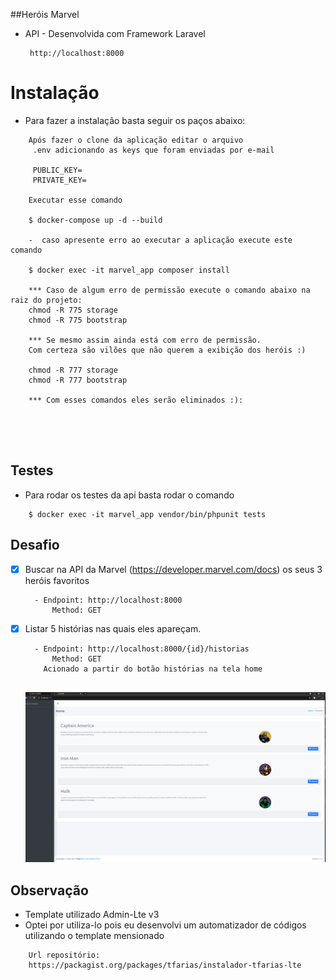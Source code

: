 ##Heróis Marvel

- API - Desenvolvida com Framework Laravel 
   ```
    http://localhost:8000
  ```

# Instalação
- Para fazer a instalação basta seguir os paços abaixo:
```
    Após fazer o clone da aplicação editar o arquivo
     .env adicionando as keys que foram enviadas por e-mail
     
     PUBLIC_KEY=
     PRIVATE_KEY=
     
    Executar esse comando
    
    $ docker-compose up -d --build
    
    -  caso apresente erro ao executar a aplicação execute este comando
    
    $ docker exec -it marvel_app composer install
    
    *** Caso de algum erro de permissão execute o comando abaixo na raiz do projeto:
    chmod -R 775 storage
    chmod -R 775 bootstrap
    
    *** Se mesmo assim ainda está com erro de permissão. 
    Com certeza são vilões que não querem a exibição dos heróis :)
    
    chmod -R 777 storage
    chmod -R 777 bootstrap
    
    *** Com esses comandos eles serão eliminados :):


  
    
  ```

## Testes
- Para rodar os testes da api basta rodar o comando 

```
    $ docker exec -it marvel_app vendor/bin/phpunit tests
```

## Desafio

- [x] Buscar na API da Marvel (https://developer.marvel.com/docs) os seus 3 heróis favoritos
  ```
    - Endpoint: http://localhost:8000
        Method: GET
  ```
- [x] Listar 5 histórias nas quais eles apareçam.

  ```
    - Endpoint: http://localhost:8000/{id}/historias
        Method: GET
      Acionado a partir do botão histórias na tela home
   
  ```
  
  ![Alt text](files/tela_home.png?raw=true "Title")

## Observação

- Template utilizado Admin-Lte v3
- Optei por utiliza-lo pois eu desenvolvi um automatizador de códigos utilizando o template mensionado
 
```
    Url repositório: 
    https://packagist.org/packages/tfarias/instalador-tfarias-lte
 ```



